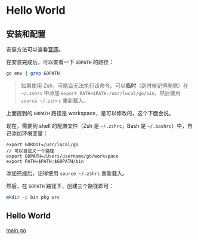 # Hello World

## 安装和配置

安装方法可以查看[官网](https://go.dev/dl/)。

在安装完成后，可以查看一下 `GOPATH` 的路径：

```bash
go env | grep GOPATH
```

> 如果使用 Zsh，可能会无法执行该命令。可以**临时**（到时候记得删除）在 `~/.zshrc` 中添加 `export PATH=$PATH:/usr/local/go/bin`，然后使用 `source ~/.zshrc` 重新载入。

上面提到的 `GOPATH` 路径是 workspace，是可以修改的，这个下面会说。

现在，需要到 shell 的配置文件（Zsh 是 `~/.zshrc`，Bash 是 `~/.bashrc`）中，自己添加环境变量：

```
export GOROOT=/usr/local/go
// 可以自定义一个路径
export GOPATH=/Users/username/go/workspace
export PATH=$PATH:$GOPATH/bin
```

添加完成后，记得使用 `source ~/.zshrc` 重新载入。

然后，在 `GOPATH` 路径下，创建三个路径即可：

```bash
mkdir -p bin pkg src
```

## Hello World

[main.go](./main/main.go)
